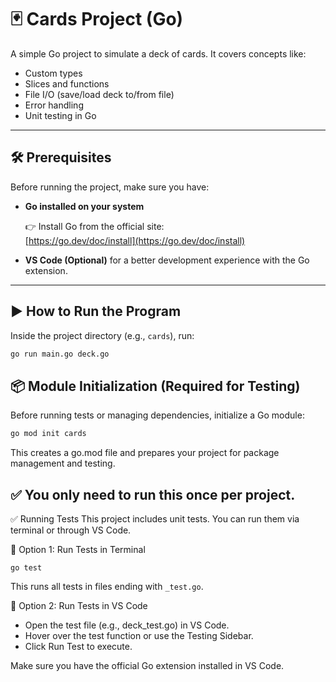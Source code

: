 # 🃏 Cards Project (Go)

A simple Go project to simulate a deck of cards. It covers concepts like:

- Custom types
- Slices and functions
- File I/O (save/load deck to/from file)
- Error handling
- Unit testing in Go

---

## 🛠️ Prerequisites

Before running the project, make sure you have:

- **Go installed on your system**

  👉 Install Go from the official site:  
  [https://go.dev/doc/install](https://go.dev/doc/install)

- **VS Code (Optional)** for a better development experience with the Go extension.

---

## ▶️ How to Run the Program

Inside the project directory (e.g., `cards`), run:

```bash
go run main.go deck.go
```

## 📦 Module Initialization (Required for Testing)

Before running tests or managing dependencies, initialize a Go module:
```bash
go mod init cards
```

This creates a go.mod file and prepares your project for package management and testing.

## ✅ You only need to run this once per project.

✅ Running Tests
This project includes unit tests. You can run them via terminal or through VS Code.

🔹 Option 1: Run Tests in Terminal
```
go test
```
This runs all tests in files ending with `_test.go`.

🔹 Option 2: Run Tests in VS Code
- Open the test file (e.g., deck_test.go) in VS Code.
- Hover over the test function or use the Testing Sidebar.
- Click Run Test to execute.

  
Make sure you have the official Go extension installed in VS Code.
